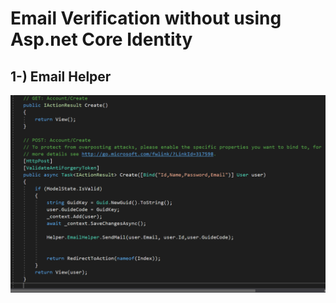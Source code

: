 # Email Verification without using Asp.net Core Identity


## 1-) Email Helper ##
<img src="https://github.com/alperenarc/EmailVerification/blob/master/Images/Account%20Controller%20Register.PNG?raw=true" alt="">
